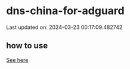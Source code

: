 # dns-china-for-adguard

Last updated on: 2024-03-23 00:17:09.482742

## how to use

[See here](https://github.com/AdguardTeam/AdGuardHome/wiki/Configuration#upstreams-from-file)